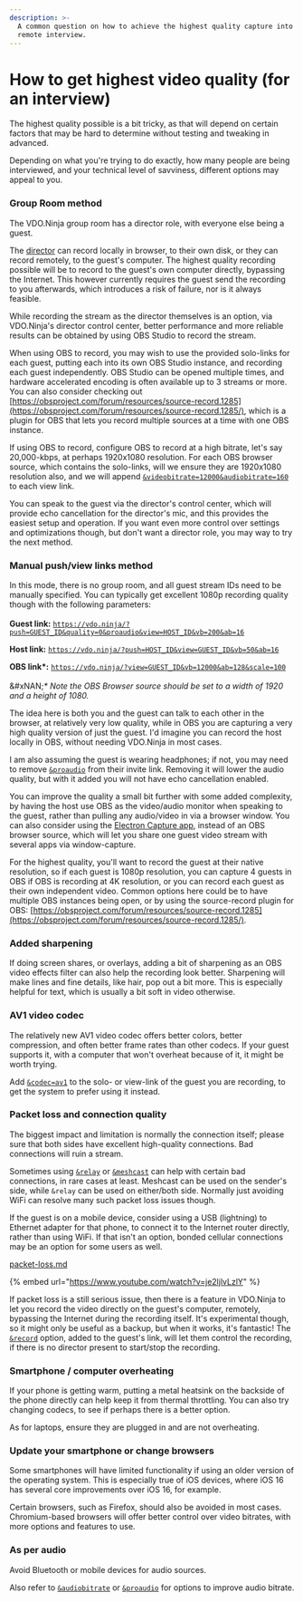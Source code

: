 ```yaml
---
description: >-
  A common question on how to achieve the highest quality capture into OBS for a
  remote interview.
---
```


# How to get highest video quality (for an interview)

The highest quality possible is a bit tricky, as that will depend on certain factors that may be hard to determine without testing and tweaking in advanced.

Depending on what you're trying to do exactly, how many people are being interviewed, and your technical level of savviness, different options may appeal to you.

### Group Room method

The VDO.Ninja group room has a director role, with everyone else being a guest.

The [director](../viewers-settings/director.md) can record locally in browser, to their own disk, or they can record remotely, to the guest's computer. The highest quality recording possible will be to record to the guest's own computer directly, bypassing the Internet. This however currently requires the guest send the recording to you afterwards, which introduces a risk of failure, nor is it always feasible.

While recording the stream as the director themselves is an option, via VDO.Ninja's director control center, better performance and more reliable results can be obtained by using OBS Studio to record the stream.

When using OBS to record, you may wish to use the provided solo-links for each guest, putting each into its own OBS Studio instance, and recording each guest independently. OBS Studio can be opened multiple times, and hardware accelerated encoding is often available up to 3 streams or more. You can also consider checking out [https://obsproject.com/forum/resources/source-record.1285](https://obsproject.com/forum/resources/source-record.1285/), which is a plugin for OBS that lets you record multiple sources at a time with one OBS instance.

If using OBS to record, configure OBS to record at a high bitrate, let's say 20,000-kbps, at perhaps 1920x1080 resolution. For each OBS browser source, which contains the solo-links, will we ensure they are 1920x1080 resolution also, and we will append [`&videobitrate=12000`](../advanced-settings/video-bitrate-parameters/bitrate.md)[`&audiobitrate=160`](../advanced-settings/view-parameters/audiobitrate.md) to each view link.

You can speak to the guest via the director's control center, which will provide echo cancellation for the director's mic, and this provides the easiest setup and operation. If you want even more control over settings and optimizations though, but don't want a director role, you may way to try the next method.

### Manual push/view links method

In this mode, there is no group room, and all guest stream IDs need to be manually specified. You can typically get excellent 1080p recording quality though with the following parameters:\
\
**Guest link:** [`https://vdo.ninja/?push=GUEST_ID&quality=0&proaudio&view=HOST_ID&vb=200&ab=16`](https://vdo.ninja/?push=GUEST_ID\&quality=0\&proaudio\&view=HOST_ID\&vb=200\&ab=16)

**Host link:** [`https://vdo.ninja/?push=HOST_ID&view=GUEST_ID&vb=50&ab=16`](https://vdo.ninja/?push=HOST_ID\&view=GUEST_ID\&vb=50\&ab=16)

**OBS link\*:** [`https://vdo.ninja/?view=GUEST_ID&vb=12000&ab=128&scale=100`](https://vdo.ninja/?view=GUEST_ID\&vb=12000\&ab=128\&scale=100) \
\
&#xNAN;_\* Note the OBS Browser source should be set to a width of 1920 and a height of 1080._

The idea here is both you and the guest can talk to each other in the browser, at relatively very low quality, while in OBS you are capturing a very high quality version of just the guest. I'd imagine you can record the host locally in OBS, without needing VDO.Ninja in most cases.

I am also assuming the guest is wearing headphones; if not, you may need to remove [`&proaudio`](../advanced-settings/audio-parameters/and-proaudio.md) from their invite link. Removing it will lower the audio quality, but with it added you will not have echo cancellation enabled.

You can improve the quality a small bit further with some added complexity, by having the host use OBS as the video/audio monitor when speaking to the guest, rather than pulling any audio/video in via a browser window. You can also consider using the [Electron Capture app](../steves-helper-apps/electron-capture.md), instead of an OBS browser source, which will let you share one guest video stream with several apps via window-capture.

For the highest quality, you'll want to record the guest at their native resolution, so if each guest is 1080p resolution, you can capture 4 guests in OBS if OBS is recording at 4K resolution, or you can record each guest as their own independent video. Common options here could be to have multiple OBS instances being open, or by using the source-record plugin for OBS: [https://obsproject.com/forum/resources/source-record.1285](https://obsproject.com/forum/resources/source-record.1285/).

### Added sharpening

If doing screen shares, or overlays, adding a bit of sharpening as an OBS video effects filter can also help the recording look better. Sharpening will make lines and fine details, like hair, pop out a bit more. This is especially helpful for text, which is usually a bit soft in video otherwise.

### AV1 video codec

The relatively new AV1 video codec offers better colors, better compression, and often better frame rates than other codecs. If your guest supports it, with a computer that won't overheat because of it, it might be worth trying.

Add [`&codec=av1`](../advanced-settings/view-parameters/codec.md#av1) to the solo- or view-link of the guest you are recording, to get the system to prefer using it instead.

### Packet loss and connection quality

The biggest impact and limitation is normally the connection itself; please sure that both sides have excellent high-quality connections. Bad connections will ruin a stream.

Sometimes using [`&relay`](../general-settings/and-relay.md) or [`&meshcast`](../newly-added-parameters/and-meshcast.md) can help with certain bad connections, in rare cases at least. Meshcast can be used on the sender's side, while `&relay` can be used on either/both side. Normally just avoiding WiFi can resolve many such packet loss issues though.&#x20;

If the guest is on a mobile device, consider using a USB (lightning) to Ethernet adapter for that phone, to connect it to the Internet router directly, rather than using WiFi. If that isn't an option, bonded cellular connections may be an option for some users as well.

[packet-loss.md](../common-errors-and-known-issues/packet-loss.md "mention")

{% embed url="https://www.youtube.com/watch?v=je2ljlvLzlY" %}

If packet loss is a still serious issue, then there is a feature in VDO.Ninja to let you record the video directly on the guest's computer, remotely, bypassing the Internet during the recording itself. It's experimental though, so it might only be useful as a backup, but when it works, it's fantastic! The [`&record`](../advanced-settings/recording-parameters/and-record.md) option, added to the guest's link, will let them control the recording, if there is no director present to start/stop the recording.

### Smartphone / computer overheating

If your phone is getting warm, putting a metal heatsink on the backside of the phone directly can help keep it from thermal throttling. You can also try changing codecs, to see if perhaps there is a better option.

As for laptops, ensure they are plugged in and are not overheating.

### Update your smartphone or change browsers

Some smartphones will have limited functionality if using an older version of the operating system. This is especially true of iOS devices, where iOS 16 has several core improvements over iOS 16, for example.

Certain browsers, such as Firefox, should also be avoided in most cases. Chromium-based browsers will offer better control over video bitrates, with more options and features to use.

### As per audio

Avoid Bluetooth or mobile devices for audio sources.

Also refer to [`&audiobitrate`](../advanced-settings/view-parameters/audiobitrate.md) or [`&proaudio`](../advanced-settings/audio-parameters/and-proaudio.md) for options to improve audio bitrate.
